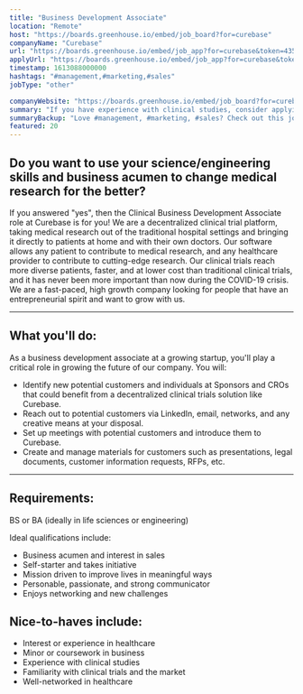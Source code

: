 ```yaml
---
title: "Business Development Associate"
location: "Remote"
host: "https://boards.greenhouse.io/embed/job_board?for=curebase"
companyName: "Curebase"
url: "https://boards.greenhouse.io/embed/job_app?for=curebase&token=4359593003"
applyUrl: "https://boards.greenhouse.io/embed/job_app?for=curebase&token=4359593003#app"
timestamp: 1613088000000
hashtags: "#management,#marketing,#sales"
jobType: "other"

companyWebsite: "https://boards.greenhouse.io/embed/job_board?for=curebase"
summary: "If you have experience with clinical studies, consider applying to Curebase's job post for a new business development associate."
summaryBackup: "Love #management, #marketing, #sales? Check out this job post!"
featured: 20
---
```


## Do you want to use your science/engineering skills and business acumen to change medical research for the better?

If you answered "yes", then the Clinical Business Development Associate role at Curebase is for you! We are a decentralized clinical trial platform, taking medical research out of the traditional hospital settings and bringing it directly to patients at home and with their own doctors. Our software allows any patient to contribute to medical research, and any healthcare provider to contribute to cutting-edge research. Our clinical trials reach more diverse patients, faster, and at lower cost than traditional clinical trials, and it has never been more important than now during the COVID-19 crisis. We are a fast-paced, high growth company looking for people that have an entrepreneurial spirit and want to grow with us.

* * *

## What you'll do:

As a business development associate at a growing startup, you'll play a critical role in growing the future of our company. You will:

*   Identify new potential customers and individuals at Sponsors and CROs that could benefit from a decentralized clinical trials solution like Curebase.
*   Reach out to potential customers via LinkedIn, email, networks, and any creative means at your disposal.
*   Set up meetings with potential customers and introduce them to Curebase.
*   Create and manage materials for customers such as presentations, legal documents, customer information requests, RFPs, etc.

* * *

## Requirements:

BS or BA (ideally in life sciences or engineering)

Ideal qualifications include:

*   Business acumen and interest in sales
*   Self-starter and takes initiative
*   Mission driven to improve lives in meaningful ways
*   Personable, passionate, and strong communicator
*   Enjoys networking and new challenges

## Nice-to-haves include: 

*   Interest or experience in healthcare
*   Minor or coursework in business
*   Experience with clinical studies
*   Familiarity with clinical trials and the market
*   Well-networked in healthcare
